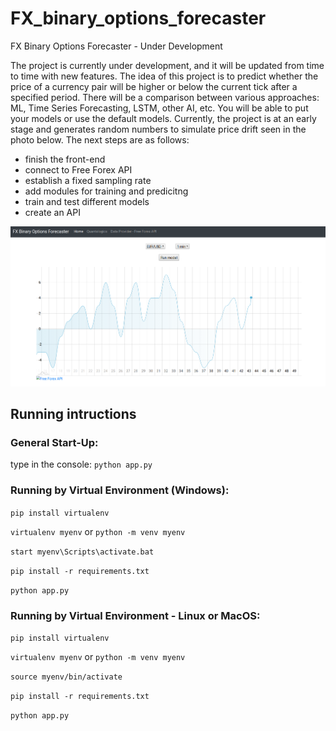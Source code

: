 # FX_binary_options_forecaster
FX Binary Options Forecaster - Under Development

The project is currently under development, and it will be updated from time to time with new features. The idea of this project is to predict whether the price of a currency pair will be higher or below the current tick after a specified period. There will be a comparison between various approaches: ML, Time Series Forecasting, LSTM, other AI, etc. You will be able to put your models or use the default models. Currently, the project is at an early stage and generates random numbers to simulate price drift seen in the photo below. The next steps are as follows:

 *   finish the front-end
 *   connect to Free Forex API
 *   establish a fixed sampling rate
 *   add modules for training and predicitng
 *   train and test different models
 *   create an API
 

![alt text](./photo.png)


## Running intructions

### General Start-Up:

type in the console: `python app.py`


### Running by Virtual Environment (Windows):

`pip install virtualenv`

`virtualenv myenv` or `python -m venv myenv`

`start myenv\Scripts\activate.bat`

`pip install -r requirements.txt`

`python app.py`

### Running by Virtual Environment - Linux or MacOS:


`pip install virtualenv`

`virtualenv myenv` or `python -m venv myenv`

`source myenv/bin/activate`

`pip install -r requirements.txt`

`python app.py`
 
